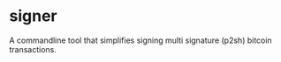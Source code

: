 signer
======

A commandline tool that simplifies signing multi signature (p2sh) bitcoin transactions.
